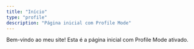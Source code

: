 ```yaml
---
title: "Início"
type: "profile"
description: "Página inicial com Profile Mode"
---
```


Bem-vindo ao meu site! Esta é a página inicial com Profile Mode ativado.

<!-- Adicione mais conteúdo abaixo se desejar -->
